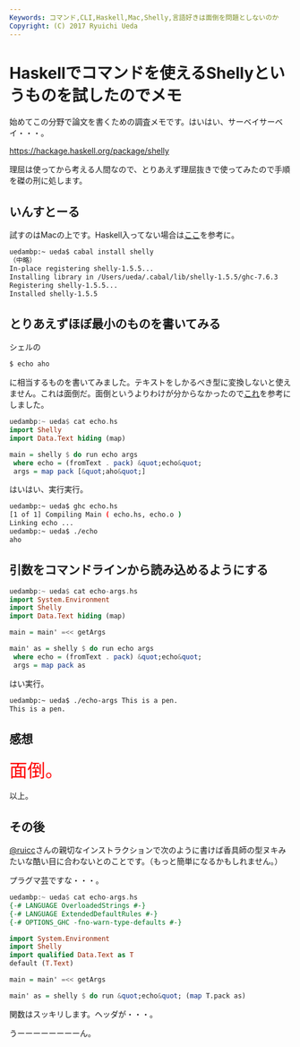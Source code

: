 ```yaml
---
Keywords: コマンド,CLI,Haskell,Mac,Shelly,言語好きは面倒を問題としないのか
Copyright: (C) 2017 Ryuichi Ueda
---
```


# Haskellでコマンドを使えるShellyというものを試したのでメモ
始めてこの分野で論文を書くための調査メモです。はいはい、サーベイサーベイ・・・。

<a target="_blank" href="https://hackage.haskell.org/package/shelly">https://hackage.haskell.org/package/shelly</a>

理屈は使ってから考える人間なので、とりあえず理屈抜きで使ってみたので手順を磔の刑に処します。

<!--more-->

<h2>いんすとーる</h2>

試すのはMacの上です。Haskell入ってない場合は<a href="http://blog.ueda.asia/?page_id=2944" target="_blank">ここ</a>を参考に。

```bash
uedambp:~ ueda$ cabal install shelly
（中略）
In-place registering shelly-1.5.5...
Installing library in /Users/ueda/.cabal/lib/shelly-1.5.5/ghc-7.6.3
Registering shelly-1.5.5...
Installed shelly-1.5.5
```

<h2>とりあえずほぼ最小のものを書いてみる</h2>

シェルの
```bash
$ echo aho
```
に相当するものを書いてみました。テキストをしかるべき型に変換しないと使えません。これは面倒だ。面倒というよりわけが分からなかったので<a target="_blank" href="http://stackoverflow.com/questions/21715781/shelly-convert-string-to-shelly-filepath">これ</a>を参考にしました。

```hs
uedambp:~ ueda$ cat echo.hs 
import Shelly
import Data.Text hiding (map)

main = shelly $ do run echo args
 where echo = (fromText . pack) &quot;echo&quot;
 args = map pack [&quot;aho&quot;]
```

はいはい、実行実行。

```bash
uedambp:~ ueda$ ghc echo.hs 
[1 of 1] Compiling Main ( echo.hs, echo.o )
Linking echo ...
uedambp:~ ueda$ ./echo 
aho
```


<h2>引数をコマンドラインから読み込めるようにする</h2>

```hs
uedambp:~ ueda$ cat echo-args.hs 
import System.Environment
import Shelly
import Data.Text hiding (map)

main = main' =<< getArgs

main' as = shelly $ do run echo args
 where echo = (fromText . pack) &quot;echo&quot;
 args = map pack as
```


はい実行。

```bash
uedambp:~ ueda$ ./echo-args This is a pen.
This is a pen.
```

<h2>感想</h2>

<span style="color:red;font-size:32px">面倒。</span>



以上。

<h2>その後</h2>

<a href="https://twitter.com/ruicc" target="_blank">\@ruicc</a>さんの親切なインストラクションで次のように書けば香具師の型ヌキみたいな酷い目に合わないとのことです。（もっと簡単になるかもしれません。）

プラグマ芸ですな・・・。

```hs
uedambp:~ ueda$ cat echo-args.hs 
{-# LANGUAGE OverloadedStrings #-}
{-# LANGUAGE ExtendedDefaultRules #-}
{-# OPTIONS_GHC -fno-warn-type-defaults #-}

import System.Environment
import Shelly
import qualified Data.Text as T
default (T.Text)

main = main' =<< getArgs

main' as = shelly $ do run &quot;echo&quot; (map T.pack as)
```

関数はスッキリします。ヘッダが・・・。


うーーーーーーーーん。
